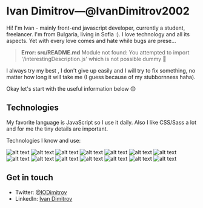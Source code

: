 # Ivan Dimitrov—@IvanDimitrov2002

Hi! I'm Ivan - mainly front-end javascript developer, currently a student, freelancer. I'm from Bulgaria, living in Sofia :). I love technology and all its aspects. Yet with every love comes and hate while bugs are prese...


>**Error: src/README.md**
Module not found: You attempted to import '/interestingDescription.js' which is not possible dummy 🤯

I always try my best , I don't give up easily and I will try to fix something, no matter how long it will take me (I guess because of my stubbornness haha).



Okay let's start with the useful information below 😊

## Technologies 

My favorite language is JavaScript so I use it daily. Also I like CSS/Sass a lot and for me the tiny details are important.

Technologies I know and use:

![alt text](https://cdn.jsdelivr.net/gh/IvanDimitrov2002/IvanDimitrov2002@master/html.svg "HTML") ![alt text](https://cdn.jsdelivr.net/gh/IvanDimitrov2002/IvanDimitrov2002@master/css.svg "CSS") ![alt text](https://cdn.jsdelivr.net/gh/IvanDimitrov2002/IvanDimitrov2002@master/js.svg "JAVASCRIPT") ![alt text](https://cdn.jsdelivr.net/gh/IvanDimitrov2002/IvanDimitrov2002@master/ts.svg "TYPESCRIPT") ![alt text](https://cdn.jsdelivr.net/gh/IvanDimitrov2002/IvanDimitrov2002@master/react.svg "REACT") ![alt text](https://cdn.jsdelivr.net/gh/IvanDimitrov2002/IvanDimitrov2002@master/nextjs.svg "NEXTJS") ![alt text](https://cdn.jsdelivr.net/gh/IvanDimitrov2002/IvanDimitrov2002@master/sass.svg "SASS") ![alt text](https://cdn.jsdelivr.net/gh/IvanDimitrov2002/IvanDimitrov2002@master/css-modules.svg "CSS-MODULES")  ![alt text](https://cdn.jsdelivr.net/gh/IvanDimitrov2002/IvanDimitrov2002@master/node.svg "NODE") ![alt text](https://cdn.jsdelivr.net/gh/IvanDimitrov2002/IvanDimitrov2002@master/nestjs.svg "NESTJS") ![alt text](https://cdn.jsdelivr.net/gh/IvanDimitrov2002/IvanDimitrov2002@master/flutter.svg "FLUTTER") ![alt text](https://cdn.jsdelivr.net/gh/IvanDimitrov2002/IvanDimitrov2002@master/mysql.svg "MYSQL") ![alt text](https://cdn.jsdelivr.net/gh/IvanDimitrov2002/IvanDimitrov2002@master/firebase.svg "FIREBASE") ![alt text](https://cdn.jsdelivr.net/gh/IvanDimitrov2002/IvanDimitrov2002@master/jest.svg "JEST") 

## Get in touch

* Twitter: [@IODimitrov](https://twitter.com/IODimitrov)
* LinkedIn: [Ivan Dimitrov](https://www.linkedin.com/in/ivan-o-dimitrov/)

<!--
**IvanDimitrov2002/IvanDimitrov2002** is a ✨ _special_ ✨ repository because its `README.md` (this file) appears on your GitHub profile.

Here are some ideas to get you started:

- 🔭 I’m currently working on ...
- 🌱 I’m currently learning ...
- 👯 I’m looking to collaborate on ...
- 🤔 I’m looking for help with ...
- 💬 Ask me about ...
- 📫 How to reach me: ...
- 😄 Pronouns: ...
- ⚡ Fun fact: ...
-->
